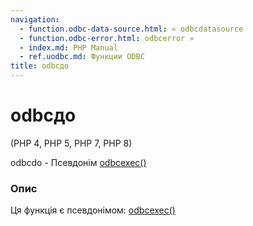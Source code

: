 ```yaml
---
navigation:
  - function.odbc-data-source.html: « odbcdatasource
  - function.odbc-error.html: odbcerror »
  - index.md: PHP Manual
  - ref.uodbc.md: Функции ODBC
title: odbcдо
---
```

# odbcдо

(PHP 4, PHP 5, PHP 7, PHP 8)

odbcdo - Псевдонім [odbcexec()](function.odbc-exec.md)

### Опис

Ця функція є псевдонімом: [odbcexec()](function.odbc-exec.md)

